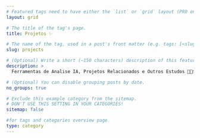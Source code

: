```yaml
---
# Featured tags need to have either the `list` or `grid` layout (PRO only).
layout: grid

# The title of the tag's page.
title: Projetos ✨

# The name of the tag, used in a post's front matter (e.g. tags: [<slug>]).
slug: projects

# (Optional) Write a short (~150 characters) description of this featured tag.
description: >
  Ferramentas de Analise IA, Projetos Relacionados e Outros Estudos 🤖✨📦

# (Optional) You can disable grouping posts by date.
no_groups: true

# Exclude this example category from the sitemap.
# DON'T USE THIS SETTING IN YOUR CATEGORIES!
sitemap: false

#for tags and categories overview page
type: category
---
```


